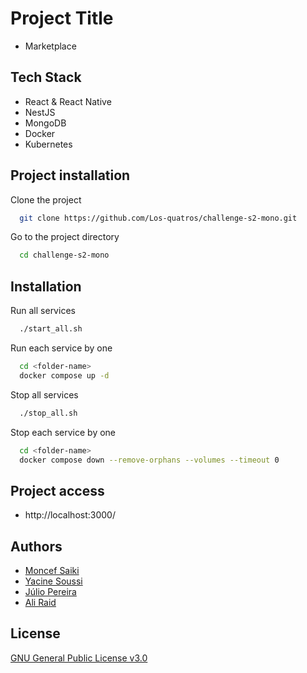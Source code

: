 # Project Title

- Marketplace

## Tech Stack

- React & React Native
- NestJS
- MongoDB
- Docker
- Kubernetes

## Project installation

Clone the project

```bash
  git clone https://github.com/Los-quatros/challenge-s2-mono.git
```

Go to the project directory

```bash
  cd challenge-s2-mono
```

## Installation

Run all services

```bash
  ./start_all.sh
```

Run each service by one

```bash
  cd <folder-name>
  docker compose up -d
```

Stop all services

```bash
  ./stop_all.sh
```

Stop each service by one

```bash
  cd <folder-name>
  docker compose down --remove-orphans --volumes --timeout 0
```

## Project access

- http://localhost:3000/

## Authors

- [Moncef Saiki](https://github.com/moncefSaiki)
- [Yacine Soussi](https://github.com/YacineSoussi)
- [Júlio Pereira](https://github.com/Roulioo)
- [Ali Raid](https://github.com/alilou-dev)

## License

[GNU General Public License v3.0](https://choosealicense.com/licenses/gpl-3.0/)
